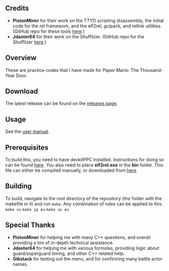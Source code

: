 ## Credits
* **PistonMiner** for their work on the TTYD scripting disassembly, the initial code for the rel framework, and the elf2rel, gcipack, and rellink utilities. (GitHub repo for these tools [here](https://github.com/PistonMiner/ttyd-tools).)
* **Jdaster64** for their work on the Shufflizer. (GitHub repo for the Shufflizer [here](https://github.com/jdaster64/shufflizer).)

## Overview
These are practice codes that I have made for Paper Mario: The Thousand-Year Door. 

## Download
The latest release can be found on the [releases page](https://github.com/Zephiles/TTYD-Practice-Codes/releases).

## Usage
See the [user manual](https://github.com/Zephiles/TTYD-Practice-Codes/blob/master/USER_MANUAL.md).

## Prerequisites
To build this, you need to have devkitPPC installed. Instructions for doing so can be found [here](https://devkitpro.org/wiki/Getting_Started). You also need to place **elf2rel.exe** in the **bin** folder. This file can either be compiled manually, or downloaded from [here](https://github.com/PistonMiner/ttyd-tools/releases/download/v2.4/elf2rel.exe).

## Building
To build, navigate to the root directory of the repository (the folder with the makefile in it) and run `make`. Any combination of rules can be applied to this.
`make us`
`make jp eu`
`make us eu`

## Special Thanks
* **PistonMiner** for helping me with many C++ questions, and overall providing a ton of in-depth technical assistance.
* **Jdaster64** for helping me with various formulas, providing logic about guard/superguard timing, and other C++ related help.
* **Gibstack** for testing out the menu, and for confirming many battle actor names.